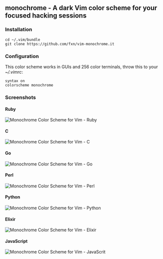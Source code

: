 ## monochrome - A dark Vim color scheme for your focused hacking sessions

### Installation

    cd ~/.vim/bundle
    git clone https://github.com/fxn/vim-monochrome.it

### Configuration

This color scheme works in GUIs and 256 color terminals, throw this to your
_~/.vimrc_:

    syntax on
    colorscheme monochrome

### Screenshots

#### Ruby

![Monochrome Color Scheme for Vim - Ruby](img/ruby.jpg)

#### C

![Monochrome Color Scheme for Vim - C](img/c.jpg)

#### Go

![Monochrome Color Scheme for Vim - Go](img/go.jpg)

#### Perl

![Monochrome Color Scheme for Vim - Perl](img/perl.jpg)

#### Python

![Monochrome Color Scheme for Vim - Python](img/python.jpg)

#### Elixir

![Monochrome Color Scheme for Vim - Elixir](img/elixir.jpg)

#### JavaScript

![Monochrome Color Scheme for Vim - JavaScrit](img/javascript.jpg)

